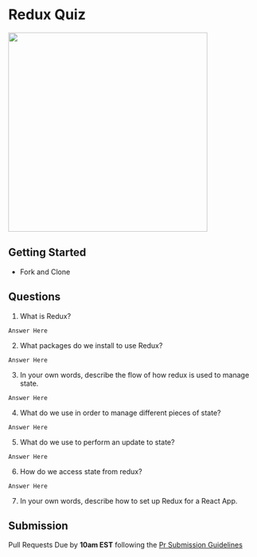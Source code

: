 # Redux Quiz

<img src="https://chriscourses.com/img/blog/redux/redux.jpg" height="400px"/>

## Getting Started

- Fork and Clone

## Questions

1. What is Redux?

```
Answer Here
```

2. What packages do we install to use Redux?

```
Answer Here
```

3. In your own words, describe the flow of how redux is used to manage state.

```
Answer Here
```

4. What do we use in order to manage different pieces of state?

```
Answer Here
```

5. What do we use to perform an update to state?

```
Answer Here
```

6. How do we access state from redux?

```
Answer Here
```

7. In your own words, describe how to set up Redux for a React App.

## Submission

Pull Requests Due by **10am EST** following the [Pr Submission Guidelines](https://github.com/SEI-R-1-25/template_pull_request)
